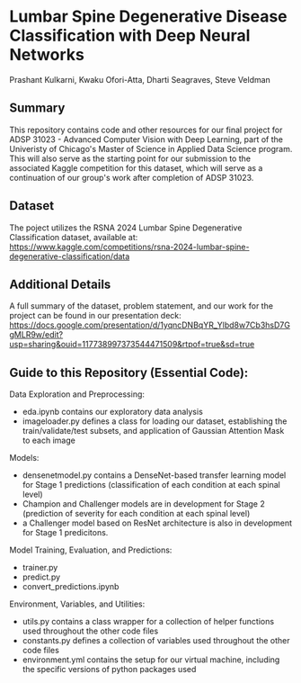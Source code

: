 # Lumbar Spine Degenerative Disease Classification with Deep Neural Networks
Prashant Kulkarni, Kwaku Ofori-Atta, Dharti Seagraves, Steve Veldman

## Summary

This repository contains code and other resources for our final project for ADSP 31023 - Advanced Computer Vision with Deep Learning, part of the Univeristy of Chicago's Master of Science in Applied Data Science program. This will also serve as the starting point for our submission to the associated Kaggle competition for this dataset, which will serve as a continuation of our group's work after completion of ADSP 31023.

## Dataset
The poject utilizes the RSNA 2024 Lumbar Spine Degenerative Classification dataset, available at:
https://www.kaggle.com/competitions/rsna-2024-lumbar-spine-degenerative-classification/data

## Additional Details
A full summary of the dataset, problem statement, and our work for the project can be found in our presentation deck:
https://docs.google.com/presentation/d/1yqncDNBqYR_Ylbd8w7Cb3hsD7GgMLR9w/edit?usp=sharing&ouid=117738997373544471509&rtpof=true&sd=true

## Guide to this Repository (Essential Code):
Data Exploration and Preprocessing:
- eda.ipynb contains our exploratory data analysis
- imageloader.py defines a class for loading our dataset, establishing the train/validate/test subsets, and application of Gaussian Attention Mask to each image

Models:
- densenetmodel.py contains a DenseNet-based transfer learning model for Stage 1 predictions (classification of each condition at each spinal level)
- Champion and Challenger models are in development for Stage 2 (prediction of severity for each condition at each spinal level)
- a Challenger model based on ResNet architecture is also in development for Stage 1 predicitons.

Model Training, Evaluation, and Predictions:
- trainer.py
- predict.py
- convert_predictions.ipynb

Environment, Variables, and Utilities:
- utils.py contains a class wrapper for a collection of helper functions used throughout the other code files
- constants.py defines a collection of variables used throughout the other code files
- environment.yml contains the setup for our virtual machine, including the specific versions of python packages used